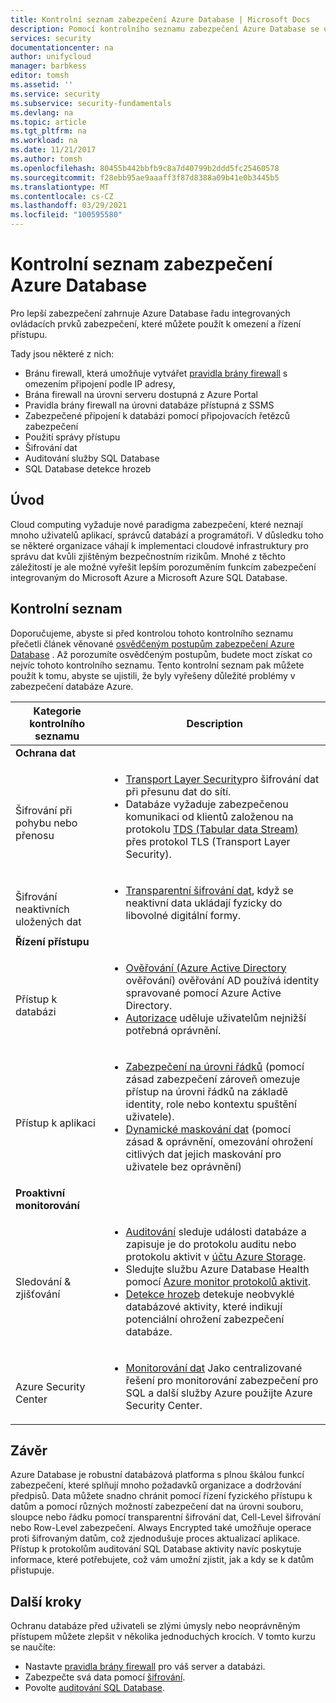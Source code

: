 ```yaml
---
title: Kontrolní seznam zabezpečení Azure Database | Microsoft Docs
description: Pomocí kontrolního seznamu zabezpečení Azure Database se ujistěte, že řešíte důležité problémy se zabezpečením cloud computingu.
services: security
documentationcenter: na
author: unifycloud
manager: barbkess
editor: tomsh
ms.assetid: ''
ms.service: security
ms.subservice: security-fundamentals
ms.devlang: na
ms.topic: article
ms.tgt_pltfrm: na
ms.workload: na
ms.date: 11/21/2017
ms.author: tomsh
ms.openlocfilehash: 80455b442bbfb9c8a7d40799b2ddd5fc25460578
ms.sourcegitcommit: f28ebb95ae9aaaff3f87d8388a09b41e0b3445b5
ms.translationtype: MT
ms.contentlocale: cs-CZ
ms.lasthandoff: 03/29/2021
ms.locfileid: "100595580"
---
```

# <a name="azure-database-security-checklist"></a>Kontrolní seznam zabezpečení Azure Database

Pro lepší zabezpečení zahrnuje Azure Database řadu integrovaných ovládacích prvků zabezpečení, které můžete použít k omezení a řízení přístupu.

Tady jsou některé z nich:

-    Bránu firewall, která umožňuje vytvářet [pravidla brány firewall](../../azure-sql/database/firewall-configure.md) s omezením připojení podle IP adresy,
-    Brána firewall na úrovni serveru dostupná z Azure Portal
-    Pravidla brány firewall na úrovni databáze přístupná z SSMS
-    Zabezpečené připojení k databázi pomocí připojovacích řetězců zabezpečení
-    Použití správy přístupu
-    Šifrování dat
-    Auditování služby SQL Database
-    SQL Database detekce hrozeb

## <a name="introduction"></a>Úvod
Cloud computing vyžaduje nové paradigma zabezpečení, které neznají mnoho uživatelů aplikací, správců databází a programátoři. V důsledku toho se některé organizace váhají k implementaci cloudové infrastruktury pro správu dat kvůli zjištěným bezpečnostním rizikům. Mnohé z těchto záležitostí je ale možné vyřešit lepším porozuměním funkcím zabezpečení integrovaným do Microsoft Azure a Microsoft Azure SQL Database.

## <a name="checklist"></a>Kontrolní seznam
Doporučujeme, abyste si před kontrolou tohoto kontrolního seznamu přečetli článek věnované [osvědčeným postupům zabezpečení Azure Database](../../azure-sql/database/security-best-practice.md)  . Až porozumíte osvědčeným postupům, budete moct získat co nejvíc tohoto kontrolního seznamu. Tento kontrolní seznam pak můžete použít k tomu, abyste se ujistili, že byly vyřešeny důležité problémy v zabezpečení databáze Azure.


|Kategorie kontrolního seznamu| Description|
| ------------ | -------- |
|**Ochrana dat**||
| <br> Šifrování při pohybu nebo přenosu| <ul><li>[Transport Layer Security](/windows-server/security/tls/transport-layer-security-protocol)pro šifrování dat při přesunu dat do sítí.</li><li>Databáze vyžaduje zabezpečenou komunikaci od klientů založenou na protokolu [TDS (Tabular data Stream)](/openspecs/windows_protocols/ms-tds/893fcc7e-8a39-4b3c-815a-773b7b982c50) přes protokol TLS (Transport Layer Security).</li></ul> |
|<br>Šifrování neaktivních uložených dat| <ul><li>[Transparentní šifrování dat](../../azure-sql/database/transparent-data-encryption-tde-overview.md), když se neaktivní data ukládají fyzicky do libovolné digitální formy.</li></ul>|
|**Řízení přístupu**||  
|<br> Přístup k databázi | <ul><li>[Ověřování (Azure Active Directory](../../azure-sql/database/logins-create-manage.md) ověřování) ověřování AD používá identity spravované pomocí Azure Active Directory.</li><li>[Autorizace](../../azure-sql/database/logins-create-manage.md) uděluje uživatelům nejnižší potřebná oprávnění.</li></ul> |
|<br>Přístup k aplikaci| <ul><li>[Zabezpečení na úrovni řádků](/sql/relational-databases/security/row-level-security) (pomocí zásad zabezpečení zároveň omezuje přístup na úrovni řádků na základě identity, role nebo kontextu spuštění uživatele).</li><li>[Dynamické maskování dat](../../azure-sql/database/dynamic-data-masking-overview.md) (pomocí zásad & oprávnění, omezování ohrožení citlivých dat jejich maskování pro uživatele bez oprávnění)</li></ul>|
|**Proaktivní monitorování**||  
| <br>Sledování & zjišťování| <ul><li>[Auditování](../../azure-sql/database/auditing-overview.md) sleduje události databáze a zapisuje je do protokolu auditu nebo protokolu aktivit v [účtu Azure Storage](../../storage/common/storage-account-create.md).</li><li>Sledujte službu Azure Database Health pomocí [Azure monitor protokolů aktivit](../../azure-monitor/essentials/platform-logs-overview.md).</li><li>[Detekce hrozeb](../../azure-sql/database/threat-detection-configure.md) detekuje neobvyklé databázové aktivity, které indikují potenciální ohrožení zabezpečení databáze. </li></ul> |
|<br>Azure Security Center| <ul><li>[Monitorování dat](../../security-center/security-center-remediate-recommendations.md) Jako centralizované řešení pro monitorování zabezpečení pro SQL a další služby Azure použijte Azure Security Center.</li></ul>|        

## <a name="conclusion"></a>Závěr
Azure Database je robustní databázová platforma s plnou škálou funkcí zabezpečení, které splňují mnoho požadavků organizace a dodržování předpisů. Data můžete snadno chránit pomocí řízení fyzického přístupu k datům a pomocí různých možností zabezpečení dat na úrovni souboru, sloupce nebo řádku pomocí transparentní šifrování dat, Cell-Level šifrování nebo Row-Level zabezpečení. Always Encrypted také umožňuje operace proti šifrovaným datům, což zjednodušuje proces aktualizací aplikace. Přístup k protokolům auditování SQL Database aktivity navíc poskytuje informace, které potřebujete, což vám umožní zjistit, jak a kdy se k datům přistupuje.

## <a name="next-steps"></a>Další kroky
Ochranu databáze před uživateli se zlými úmysly nebo neoprávněným přístupem můžete zlepšit v několika jednoduchých krocích. V tomto kurzu se naučíte:

- Nastavte [pravidla brány firewall](../../azure-sql/database/firewall-configure.md) pro váš server a databázi.
- Zabezpečte svá data pomocí [šifrování](/sql/relational-databases/security/encryption/sql-server-encryption).
- Povolte [auditování SQL Database](../../azure-sql/database/auditing-overview.md).